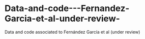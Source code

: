 # Data-and-code---Fernandez-Garcia-et-al-under-review-
Data and code associated to Fernández García et al (under review) 

